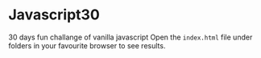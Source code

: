 # Javascript30
 30 days fun challange of vanilla javascript 
 Open the `index.html` file under folders in your favourite browser to see results.
